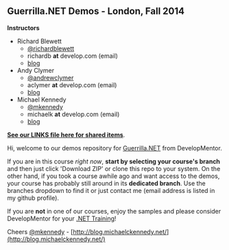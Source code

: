Guerrilla.NET Demos - London, Fall 2014
--------------

**Instructors**

* Richard Blewett
  - [@richardblewett](https://twitter.com/richardblewett)
  - richardb **at** develop.com (email)
  - [blog](http://www.dotnetconsult.co.uk/weblog2/)
* Andy Clymer
  - [@andrewclymer](https://twitter.com/andrewclymer)
  - aclymer **at** develop.com (email)
  - [blog](http://andyclymer.blogspot.com/)
* Michael Kennedy
  - [@mkennedy](https://twitter.com/mkennedy)
  - michaelk **at** develop.com (email)
  - [blog](http://blog.michaelckennedy.net/)

[**See our LINKS file here for shared items**](links.md).

Hi, welcome to our demos repository for [Guerrilla.NET](https://www.develop.com/training-course/guerrilla-net) 
from DevelopMentor. 

If you are in this course *right now*, **start by selecting your course's branch** and then just click 'Download ZIP' or clone this repo to your system. On the other hand, if you took a course awhile ago and want access to the demos, your course has probably still around in its **dedicated branch**. Use the branches dropdown to find it or just contact me (email address is listed in my github profile).

If you are **not** in one of our courses, enjoy the samples and please consider DevelopMentor for your [.NET Training](http://www.develop.com/training-courses/dotnet)!

Cheers
[@mkennedy](https://twitter.com/mkennedy) - 
[http://blog.michaelckennedy.net/](http://blog.michaelckennedy.net/)
